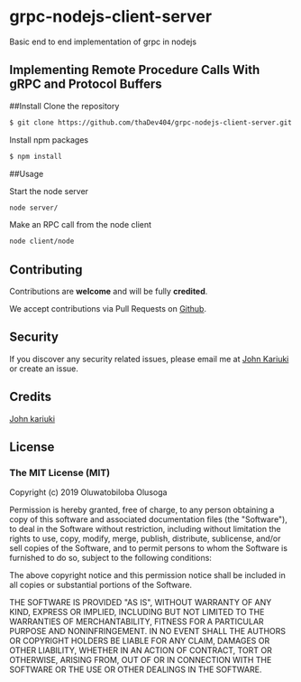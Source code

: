 # grpc-nodejs-client-server
Basic end to end implementation of grpc in nodejs
## Implementing Remote Procedure Calls With gRPC and Protocol Buffers


##Install
Clone the repository

``` bash
$ git clone https://github.com/thaDev404/grpc-nodejs-client-server.git
```

Install npm packages

``` bash
$ npm install
```

##Usage

Start the node server

```bash
node server/
```

Make an RPC call from the node client


```bash
node client/node
```

## Contributing

Contributions are **welcome** and will be fully **credited**.

We accept contributions via Pull Requests on [Github](https://github.com/johnkariuki/grpc-protobuf-tutorial).

## Security

If you discover any security related issues, please email me at [John Kariuki](johnkariukin@gmail.com) or create an issue.

## Credits

[John kariuki](https://github.com/johnkariuki)

## License

### The MIT License (MIT)

Copyright (c) 2019 Oluwatobiloba Olusoga

Permission is hereby granted, free of charge, to any person obtaining a copy
of this software and associated documentation files (the "Software"), to deal
in the Software without restriction, including without limitation the rights
to use, copy, modify, merge, publish, distribute, sublicense, and/or sell
copies of the Software, and to permit persons to whom the Software is
furnished to do so, subject to the following conditions:

The above copyright notice and this permission notice shall be included in all
copies or substantial portions of the Software.

THE SOFTWARE IS PROVIDED "AS IS", WITHOUT WARRANTY OF ANY KIND, EXPRESS OR
IMPLIED, INCLUDING BUT NOT LIMITED TO THE WARRANTIES OF MERCHANTABILITY,
FITNESS FOR A PARTICULAR PURPOSE AND NONINFRINGEMENT. IN NO EVENT SHALL THE
AUTHORS OR COPYRIGHT HOLDERS BE LIABLE FOR ANY CLAIM, DAMAGES OR OTHER
LIABILITY, WHETHER IN AN ACTION OF CONTRACT, TORT OR OTHERWISE, ARISING FROM,
OUT OF OR IN CONNECTION WITH THE SOFTWARE OR THE USE OR OTHER DEALINGS IN THE
SOFTWARE.

